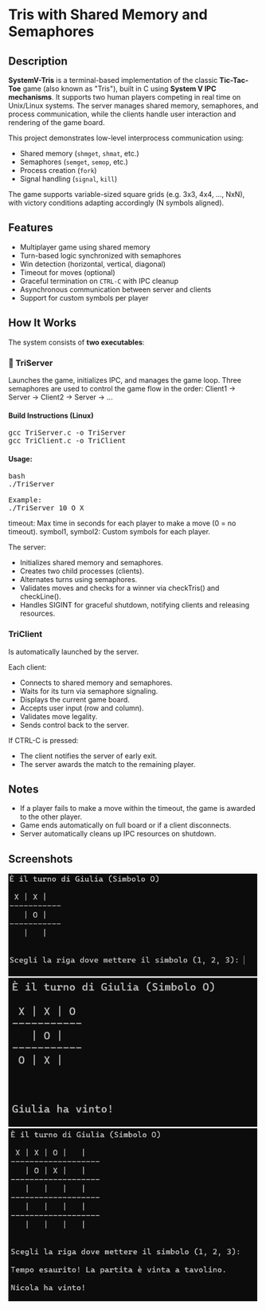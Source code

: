 # Tris with Shared Memory and Semaphores

## Description
**SystemV-Tris** is a terminal-based implementation of the classic **Tic-Tac-Toe** game (also known as "Tris"), built in C using **System V IPC mechanisms**. It supports two human players competing in real time on Unix/Linux systems. The server manages shared memory, semaphores, and process communication, while the clients handle user interaction and rendering of the game board.

This project demonstrates low-level interprocess communication using:
- Shared memory (`shmget`, `shmat`, etc.)
- Semaphores (`semget`, `semop`, etc.)
- Process creation (`fork`)
- Signal handling (`signal`, `kill`)

The game supports variable-sized square grids (e.g. 3x3, 4x4, ..., NxN), with victory conditions adapting accordingly (N symbols aligned).

## Features
- Multiplayer game using shared memory
- Turn-based logic synchronized with semaphores
- Win detection (horizontal, vertical, diagonal)
- Timeout for moves (optional)
- Graceful termination on `CTRL-C` with IPC cleanup
- Asynchronous communication between server and clients
- Support for custom symbols per player

## How It Works
The system consists of **two executables**:

### 🧠 TriServer
Launches the game, initializes IPC, and manages the game loop. Three semaphores are used to control the game flow in the order: Client1 → Server → Client2 → Server → ...

#### Build Instructions (Linux)
<pre>gcc TriServer.c -o TriServer
gcc TriClient.c -o TriClient</pre>

#### Usage:
<pre>bash
./TriServer <timeout> <symbol1> <symbol2>

Example:
./TriServer 10 O X</pre>

timeout: Max time in seconds for each player to make a move (0 = no timeout).
symbol1, symbol2: Custom symbols for each player.

The server:
- Initializes shared memory and semaphores.
- Creates two child processes (clients).
- Alternates turns using semaphores.
- Validates moves and checks for a winner via checkTris() and checkLine().
- Handles SIGINT for graceful shutdown, notifying clients and releasing resources.

### TriClient
Is automatically launched by the server.

Each client:
- Connects to shared memory and semaphores.
- Waits for its turn via semaphore signaling.
- Displays the current game board.
- Accepts user input (row and column).
- Validates move legality.
- Sends control back to the server.

If CTRL-C is pressed:
- The client notifies the server of early exit.
- The server awards the match to the remaining player.

## Notes
- If a player fails to make a move within the timeout, the game is awarded to the other player.
- Game ends automatically on full board or if a client disconnects.
- Server automatically cleans up IPC resources on shutdown.

## Screenshots
<img src="img/screenshot_1.png" alt="Contacts App Screenshot" style="width: 500px;"/>

<img src="img/screenshot_2.png" alt="Contacts App Screenshot" style="width: 500px;"/>

<img src="img/screenshot_3.png" alt="Contacts App Screenshot" style="width: 500px;"/>

